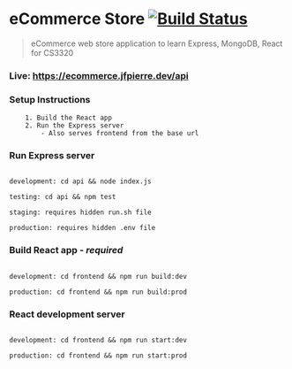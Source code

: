 # eCommerce Store [![Build Status](https://travis-ci.org/jpierre89/eCommerce.svg?branch=master)](https://travis-ci.org/jpierre89/eCommerce)
>eCommerce web store application to learn Express, MongoDB, React for CS3320


### Live: https://ecommerce.jfpierre.dev/api

### Setup Instructions
```text
    1. Build the React app
    2. Run the Express server
        - Also serves frontend from the base url
```

### Run Express server
```text

development: cd api && node index.js

testing: cd api && npm test

staging: requires hidden run.sh file

production: requires hidden .env file

```


### Build React app - *required*
```text

development: cd frontend && npm run build:dev

production: cd frontend && npm run build:prod

```


### React development server
```text

development: cd frontend && npm run start:dev

production: cd frontend && npm run start:prod

```
